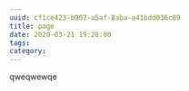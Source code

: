 ```yaml
---
uuid: cf1ce423-b907-a5af-8aba-a41bdd036c89
title: page
date: 2020-03-21 19:28:00
tags:
category:
---
```

qweqwewqe